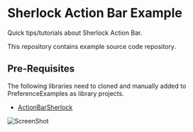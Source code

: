 # Sherlock Action Bar Example

Quick tips/tutorials about Sherlock Action Bar.

This repository contains example source code repository.


## Pre-Requisites

The following libraries need to cloned and manually added to PreferenceExamples as library projects.

 * [ActionBarSherlock](https://github.com/JakeWharton/ActionBarSherlock)
 
![ScreenShot](https://github.com/gabrielemariotti/androiddev/raw/master/TestAbsProject/Example1.png)
